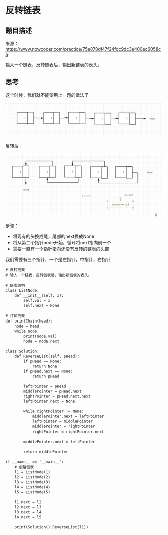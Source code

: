 # 反转链表

## 题目描述

来源：https://www.nowcoder.com/practice/75e878df47f24fdc9dc3e400ec6058ca

输入一个链表，反转链表后，输出新链表的表头。

## 思考

这个时候，我们就不能使用上一题的做法了

![image-20200425104541126](images/image-20200425104541126.png)

反转后

![image-20200425104523244](images/image-20200425104523244.png)



步骤：

- 将现有的头换成尾，尾部的next换成None
- 将从第二个指针node开始，循环将next指向前一个
- 需要一直有一个指针指向还没有反转的链表的头部

我们需要有三个指针，一个是左指针，中指针，右指针

```
# 反转链表
# 输入一个链表，反转链表后，输出新链表的表头。

# 链表结构
class ListNode:
    def __init__(self, x):
        self.val = x
        self.next = None

# 打印链表
def printChain(head):
    node = head
    while node:
        print(node.val)
        node = node.next

class Solution:
    def ReverseList(self, pHead):
        if pHead == None:
            return None
        if pHead.next == None:
            return pHead

        leftPointer = pHead
        middlePointer = pHead.next
        rightPointer = pHead.next.next
        leftPointer.next = None

        while rightPointer != None:
            middlePointer.next = leftPointer
            leftPointer = middlePointer
            middlePointer = rightPointer
            rightPointer = rightPointer.next

        middlePointer.next = leftPointer

        return middlePointer

if __name__ == '__main__':
    # 创建链表
    l1 = ListNode(1)
    l2 = ListNode(2)
    l3 = ListNode(3)
    l4 = ListNode(4)
    l5 = ListNode(5)

    l1.next = l2
    l2.next = l3
    l3.next = l4
    l4.next = l5

    print(Solution().ReverseList(l1))
```






